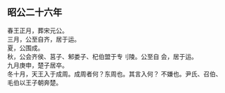 ## 昭公二十六年

春王正月，葬宋元公。  
三月，公至自齐，居于运。  
夏，公围成。  
秋，公会齐侯、莒子、邾娄子、杞伯盟于专刂陵。公至自
会，居于运。  
九月庚申，楚子居卒。  
冬十月，天王入于成周。成周者何？东周也。其言入何？
不嫌也。尹氏、召伯、毛伯以王子朝奔楚。  

